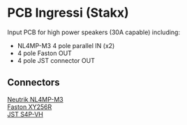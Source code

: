 # PCB Ingressi (Stakx)
Input PCB for high power speakers (30A capable) including:
- NL4MP-M3 4 pole parallel IN (x2)
- 4 pole Faston OUT
- 4 pole JST connector OUT

## Connectors
[Neutrik NL4MP-M3](https://www.neutrik.com/en/product/nl4mp-m3)  
[Faston XY256R](https://www.tme.eu/it/details/st-lk-4/terminali-a-saldare-pcb/xinya/xy256r-a-7-62-4pin/)  
[JST S4P-VH](https://www.digikey.it/product-detail/it/jst-sales-america-inc/S4P-VH-LF-SN/S4P-VH-LF-SN-ND/9924228)  


